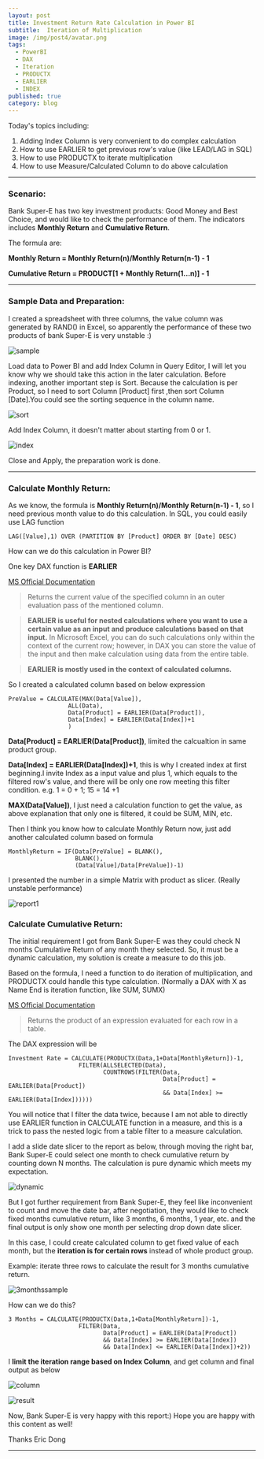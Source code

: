```yaml
---
layout: post
title: Investment Return Rate Calculation in Power BI
subtitle:  Iteration of Multiplication
image: /img/post4/avatar.png
tags:
  - PowerBI
  - DAX
  - Iteration
  - PRODUCTX
  - EARLIER
  - INDEX
published: true
category: blog
---
```


Today's topics including:

1. Adding Index Column is very convenient to do complex calculation
2. How to use EARLIER to get previous row's value (like LEAD/LAG in SQL)
2. How to use PRODUCTX to iterate multiplication
3. How to use Measure/Calculated Column to do above calculation

---

### Scenario:

Bank Super-E has two key investment products: Good Money and Best Choice, and would like to check the performance of them. The indicators includes **Monthly Return** and **Cumulative Return**.

The formula are:

**Monthly Return = Monthly Return(n)/Monthly Return(n-1) - 1**


**Cumulative Return = PRODUCT[1 + Monthly Return(1...n)] - 1**


---

### Sample Data and Preparation:

I created a spreadsheet with three columns, the value column was generated by RAND() in Excel, so apparently the performance of these two products of bank Super-E is very unstable :)

![sample](/img/post4/Image1.png)

Load data to Power BI and add Index Column in Query Editor, I will let you know why we should take this action in the later calculation. Before indexing, another important step is Sort. Because the calculation is per Product, so I need to sort Column [Product] first ,then sort Column [Date].You could see the sorting sequence in the column name.

![sort](/img/post4/Image2.png)

Add Index Column, it doesn't matter about starting from 0 or 1.

![index](/img/post4/Image3.png)


Close and Apply, the preparation work is done.

---
### Calculate Monthly Return:

As we know, the formula is **Monthly Return(n)/Monthly Return(n-1) - 1**, so I need previous month value to do this calculation. In SQL, you could easily use LAG function 
```
LAG([Value],1) OVER (PARTITION BY [Product] ORDER BY [Date] DESC)
```

How can we do this calculation in Power BI?

One key DAX function is **EARLIER**

[MS Official Documentation](https://msdn.microsoft.com/en-us/query-bi/dax/earlier-function-dax)

>Returns the current value of the specified column in an outer evaluation pass of the mentioned column.

>**EARLIER is useful for nested calculations where you want to use a certain value as an input and produce calculations based on that input.** In Microsoft Excel, you can do such calculations only within the context of the current row; however, in DAX you can store the value of the input and then make calculation using data from the entire table.

>**EARLIER is mostly used in the context of calculated columns.**

So I created a calculated column based on below expression

```
PreValue = CALCULATE(MAX(Data[Value]),
                 ALL(Data),
                 Data[Product] = EARLIER(Data[Product]),
                 Data[Index] = EARLIER(Data[Index])+1
                 )
```

**Data[Product] = EARLIER(Data[Product])**, limited the calcualtion in same product group.

**Data[Index] = EARLIER(Data[Index])+1**, this is why I created index at first beginning.I invite Index as a input value and plus 1, which equals to the filtered row's value, and there will be only one row meeting this filter condition. e.g. 1 = 0 + 1; 15 = 14 +1

**MAX(Data[Value])**, I just need a calculation function to get the value, as above explanation that only one is filtered, it could be SUM, MIN, etc.

Then I think you know how to calculate Monthly Return now, just add another calculated column based on formula

```
MonthlyReturn = IF(Data[PreValue] = BLANK(),
                   BLANK(),
                   (Data[Value]/Data[PreValue])-1)
```

I presented the number in a simple Matrix with product as slicer. (Really unstable performance)

![report1](/img/post4/Image4.png)


### Calculate Cumulative Return:

The initial requirement I got from Bank Super-E was they could check N months Cumulative Return of any month they selected. So, it must be a dynamic calculation, my solution is create a measure to do this job.

Based on the formula, I need a function to do iteration of multiplication, and PRODUCTX could handle this type calculation. (Normally a DAX with X as Name End is iteration function, like SUM, SUMX)

[MS Official Documentation](https://msdn.microsoft.com/en-us/query-bi/dax/productx-function-dax)

>Returns the product of an expression evaluated for each row in a table.

The DAX expression will be

```
Investment Rate = CALCULATE(PRODUCTX(Data,1+Data[MonthlyReturn])-1,
                    FILTER(ALLSELECTED(Data),
                           COUNTROWS(FILTER(Data,
                                            Data[Product] = EARLIER(Data[Product])
                                            && Data[Index] >= EARLIER(Data[Index])))))
```
You will notice that I filter the data twice, because I am not able to directly use EARLIER function in CALCULATE function in a measure, and this is a trick to pass the nested logic from a table filter to a measure calculation. 

I add a slide date slicer to the report as below, through moving the right bar, Bank Super-E could select one month to check cumulative return by counting down N months. The calculation is pure dynamic which meets my expectation.

![dynamic](/img/post4/Image5.png)

But I got further requirement from Bank Super-E, they feel like inconvenient to count and move the date bar, after negotiation, they would like to check fixed months cumulative return, like 3 months, 6 months, 1 year, etc. and the final output is only show one month per selecting drop down date slicer.

In this case, I could create calculated column to get fixed value of each month, but the **iteration is for certain rows** instead of whole product group.

Example: iterate three rows to calculate the result for 3 months cumulative return.

![3monthssample](/img/post4/Image6.png)


How can we do this?

```
3 Months = CALCULATE(PRODUCTX(Data,1+Data[MonthlyReturn])-1,
                    FILTER(Data,
                           Data[Product] = EARLIER(Data[Product])
                           && Data[Index] >= EARLIER(Data[Index])
                           && Data[Index] <= EARLIER(Data[Index])+2))
``` 
I **limit the iteration range based on Index Column**, and get column and final output as below

![column](/img/post4/Image7.png)

![result](/img/post4/Image8.png)


Now, Bank Super-E is very happy with this report:) Hope you are happy with this content as well!

Thanks
Eric Dong

---
